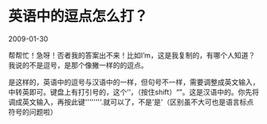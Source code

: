 # 英语中的逗点怎么打？
2009-01-30


帮帮忙！急呀！否者我的答案出不来！比如I’m，这是我复制的，有哪个人知道？我说的不是逗号，是那个像撇一样的的逗点。


是这样的，英语中的逗号与汉语中的一样，但句号不一样，需要调整成英文输入，中转英即可。键盘上有打引号的，这个’‘，（按住shift）“”。这是汉语中的。你先将调成英文输入，再按此键''''''''.就可以了，不是’是'（区别虽不大可也是语言标点符号的问题啦）
